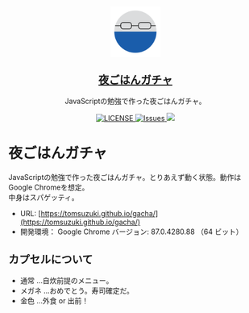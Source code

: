 <p align="center">
 <img width="100px" src="https://raw.githubusercontent.com/TomSuzuki/gacha/main/img/capsule_2.png" align="center" alt="Icon" />
 <h2 align="center"><a href="https://tomsuzuki.github.io/gacha/">夜ごはんガチャ</a></h2>
 <p align="center">JavaScriptの勉強で作った夜ごはんガチャ。</p>
</p>

<p align="center">
 <a href="https://github.com/anuraghazra/github-readme-stats/actions">
   <img alt="LICENSE" src="http://img.shields.io/badge/license-MIT-blue.svg?style=flat" />
 </a>
 <a href="https://github.com/anuraghazra/github-readme-stats/issues">
   <img alt="Issues" src="https://img.shields.io/github/issues/TomSuzuki/gacha?color=0088ff" />
 </a>
 <a href="https://codeclimate.com/github/TomSuzuki/gacha/maintainability">
  <img src="https://api.codeclimate.com/v1/badges/3b83d81d8d951905ce91/maintainability" />
 </a>
</p>



# 夜ごはんガチャ
JavaScriptの勉強で作った夜ごはんガチャ。とりあえず動く状態。動作はGoogle Chromeを想定。  
中身はスパゲッティ。
  
- URL: [https://tomsuzuki.github.io/gacha/](https://tomsuzuki.github.io/gacha/)
- 開発環境： Google Chrome バージョン: 87.0.4280.88 （64 ビット）

## カプセルについて
- 通常 ...自炊前提のメニュー。
- メガネ ...おめでとう。寿司確定だ。
- 金色 ...外食 or 出前！
